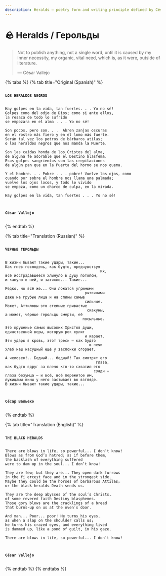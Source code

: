 ```yaml
---
description: Heralds — poetry form and writing principle defined by César Vallejo.
---
```


# 🪨 Heralds / Герольды

> Not to publish anything, not a single word, until it is caused by my inner necessity, my organic, vital need, which is, as it were, outside of literature.
>
> — César Vallejo



{% tabs %}
{% tab title="Original (Spanish)" %}
<pre><code>
<strong>LOS HERALDOS NEGROS
</strong> 

Hay golpes en la vida, tan fuertes. . . Yo no sé!
Golpes como del odio de Dios; como si ante ellos,
la resaca de todo lo sufrido
se empozara en el alma . . . Yo no sé!

Son pocos, pero son. . .  Abren zanjas oscuras
en el rostro más fiero y en el lomo más fuerte.
Serán tal vez los potros de bárbaros atilas;
o los heraldos negros que nos manda la Muerte.

Son las caídas honda de los Cristos del alma,
de alguna fe adorable que el Destino blasfema.
Esos golpes sangrientos son las crepitaciones
de algún pan que en la Puerta del horno se nos quema.

Y el hombre. . . Pobre . . . pobre! Vuelve los ojos, como
cuando por sobre el hombre nos llama una palmada;
vuelve los ojos locos, y todo lo vivido
se empoza, como un charco de culpa, en la mirada.

Hay golpes en la vida, tan fuertes . . . Yo no sé!



<strong>César Vallejo
</strong>
</code></pre>
{% endtab %}

{% tab title="Translation (Russian)" %}
<pre><code>
<strong>ЧЕРНЫЕ ГЕРОЛЬДЫ
</strong>

В жизни бывают такие удары, такие...
Как гнев господень, как будто, предчувствуя 
                                           их,
всё исстрадавшееся хлынуло в душу потопом,
и кануло в ней, и затихло... Такие...            

Редко, но всё же... Они ложатся угрюмыми 
                                    рытвинами
даже на грубые лица и на спины самые 
                                    сильные.
Может, Аттиловы это степные гривастые 
                                     скакуны,
а может, чёрные герольды смерти, её
                                   посыльные.

Это крушенье самых высоких Христов души,
единственной веры, которую рок хулит 
                                    и карает.
Эти удары в кровь, этот треск — как будто 
                                      в печи
хлеб наш насущный ещё у заслонки сгорает. 

А человек!.. Бедный... бедный! Так смотрят его 
                                         глаза,
как будто вдруг за плечо кто-то схватил его  
                                        сзади –
глаза безумца — и всё, всё пережитое им,
лужицами вины у него застывает во взгляде.
В жизни бывают такие удары, такие...



<strong>Сéсар Вальехо
</strong>
</code></pre>
{% endtab %}

{% tab title="Translation (English)" %}
<pre data-overflow="wrap"><code>
<strong>THE BLACK HERALDS
</strong>

There are blows in life, so powerful... I don’t know!
Blows as from God’s hatred; as if before them,
the backlash of everything suffered
were to dam up in the soul... I don’t know!

They are few; but they are... They open dark furrows
in the fi ercest face and in the strongest side.
Maybe they could be the horses of barbarous Attilas;
or the black heralds Death sends us.

They are the deep abysses of the soul’s Christs,
of some revered faith Destiny blasphemes.
Those gory blows are the cracklings of a bread
that burns-up on us at the oven’s door.

And man... Poor... poor! He turns his eyes,
as when a slap on the shoulder calls us;
he turns his crazed eyes, and everything lived
is dammed up, like a pond of guilt, in his gaze.

There are blows in life, so powerful... I don’t know!



<strong>César Vallejo
</strong>
</code></pre>
{% endtab %}
{% endtabs %}

